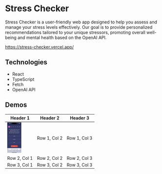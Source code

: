 # Stress Checker
Stress Checker is a user-friendly web app designed to help you assess and manage your stress levels effectively. Our goal is to provide personalized recommendations tailored to your unique stressors, promoting overall well-being and mental health based on the OpenAI API.

https://stress-checker.vercel.app/
## Technologies
<ul>
  <li>React</li>
  <li>TypeScript</li>
  <li>Fetch</li>
  <li>OpenAI API</li>
</ul>

## Demos
| Header 1 | Header 2 | Header 3 |
|----------|----------|----------|
| <img src="/demos/screen1.png" height="100px" /> | Row 1, Col 2 | Row 1, Col 3 |
| Row 2, Col 1 | Row 2, Col 2 | Row 2, Col 3 |
| Row 3, Col 1 | Row 3, Col 2 | Row 3, Col 3 |
